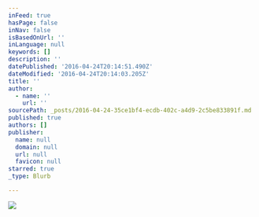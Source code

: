 ```yaml
---
inFeed: true
hasPage: false
inNav: false
isBasedOnUrl: ''
inLanguage: null
keywords: []
description: ''
datePublished: '2016-04-24T20:14:51.490Z'
dateModified: '2016-04-24T20:14:03.205Z'
title: ''
author:
  - name: ''
    url: ''
sourcePath: _posts/2016-04-24-35ce1bf4-ecdb-402c-a4d9-2c5be833891f.md
published: true
authors: []
publisher:
  name: null
  domain: null
  url: null
  favicon: null
starred: true
_type: Blurb

---
```

![](https://the-grid-user-content.s3-us-west-2.amazonaws.com/8e06cb7f-fc8d-4e64-9132-c45e2a8c17a1.jpg)
